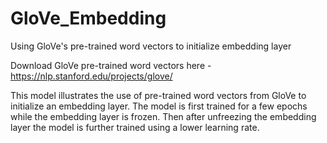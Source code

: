 # GloVe_Embedding
Using GloVe's pre-trained word vectors to initialize embedding layer

Download GloVe pre-trained word vectors here - https://nlp.stanford.edu/projects/glove/

This model illustrates the use of pre-trained word vectors from GloVe to initialize an embedding layer.  The model is first trained for a few epochs while the embedding layer is frozen.  Then after unfreezing the embedding layer the model is further trained using a lower learning rate.
